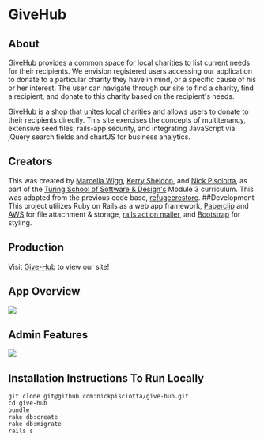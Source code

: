 # GiveHub

## About

GiveHub provides a common space for local charities to list current needs for their recipients.  We envision registered users accessing our application to donate to a particular charity they have in mind, or a specific cause of his or her interest. The user can navigate through our site to find a charity, find a recipient, and donate to this charity based on the recipient's needs.

[GiveHub](http://give-hub.herokuapp.com/) is a shop that unites local charities and allows users to donate to their recipients directly.  This site exercises the concepts of multitenancy, extensive seed files, rails-app security, and integrating JavaScript via jQuery search fields and chartJS for business analytics.

## Creators

This was created by [Marcella Wigg](https://github.com/marcellawigg), [Kerry Sheldon](https://github.com/kjs222), and [Nick Pisciotta](https://github.com/nickpisciotta), as part of the [Turing School of Software & Design's](https://www.turing.io/) Module 3 curriculum. This was adapted from the previous code base, [refugeerestore](https://github.com/robbiejaeger/little_shop).
##Development
This project utilizes Ruby on Rails as a web app framework, [Paperclip](https://github.com/thoughtbot/paperclip) and [AWS](https://aws.amazon.com/s3/) for file attachment & storage, [rails action mailer](http://guides.rubyonrails.org/action_mailer_basics.html), and [Bootstrap](http://getbootstrap.com/) for styling.

##  Production
Visit [Give-Hub](http://give-hub.herokuapp.com/) to view our site!

## App Overview
![](http://g.recordit.co/ms1NLwtt13.gif)

## Admin Features

![](http://g.recordit.co/ZIfaERg5wu.gif)

## Installation Instructions To Run Locally
```
git clone git@github.com:nickpisciotta/give-hub.git
cd give-hub
bundle
rake db:create
rake db:migrate
rails s
```
